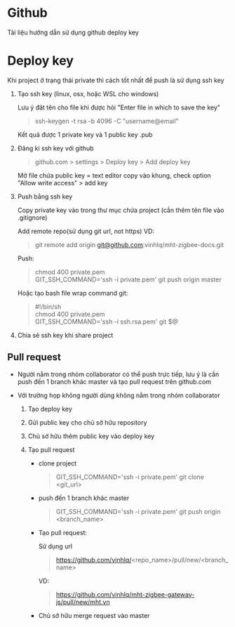 # Github

Tài liệu hướng dẫn sử dụng github deploy key

# Deploy key

Khi project ở trạng thái private thì cách tốt nhất để  push là sử dụng ssh key

  1. Tạo ssh key (linux, osx, hoặc WSL cho windows)

      Lưu ý đăt tên cho file khi được hỏi "Enter file in which to save the key"

      > ssh-keygen -t rsa -b 4096 -C "username@email"

      Kết quả được 1 private key và 1 public key .pub

  2. Đăng ki ssh key với github
      > github.com > settings > Deploy key > Add deploy key

      Mở file chứa public key = text editor copy vào khung, check option "Allow write access" > add key

  3. Push bằng ssh key

      Copy private key vào trong thư mục chứa project (cần thêm tên file vào .gitignore)

      Add remote repo(sử dụng git url, not https) VD:

      > git remote add origin git@github.com:vinhlq/mht-zigbee-docs.git

      Push:
      > chmod 400 private.pem\
      GIT_SSH_COMMAND='ssh -i private.pem' git push origin master

      Hoặc tạo bash file wrap command git:
      > #!/bin/sh\
      chmod 400 private.pem\
      GIT_SSH_COMMAND='ssh -i ssh.rsa.pem' git $@

  4. Chia sẻ ssh key khi share project
    
## Pull request

  * Người nằm trong nhóm collaborator có thể push trực tiếp, lưu ý là cần push đến 1 branch khác master và tạo pull request trên github.com

  * Với trường họp không người dùng không nằm trong nhóm collaborator

    1. Tạo deploy key

    2. Gửi public key cho chủ sở hữu repository

    3. Chủ sở hữu thêm public key vào deploy key

    4. Tạo pull request

        * clone project

          > GIT_SSH_COMMAND='ssh -i private.pem' git clone <git_url>

        * push đến 1 branch khác master

          > GIT_SSH_COMMAND='ssh -i private.pem' git push origin <branch_name>

        * Tạo pull request:

          Sử dụng url

          > https://github.com/vinhlq/<repo_name>/pull/new/<branch_name>

          VD:

          > https://github.com/vinhlq/mht-zigbee-gateway-js/pull/new/mht.vn

        * Chủ sở hữu merge request vào master